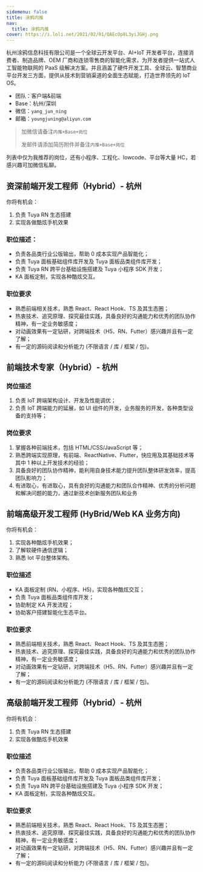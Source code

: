 ```yaml
---
sidemenu: false
title: 涂鸦内推
nav:
  title: 涂鸦内推
cover: https://i.loli.net/2021/02/01/QAEcOp8L3yiJGHj.png
---
```


杭州涂鸦信息科技有限公司是一个全球云开发平台、AI+IoT 开发者平台，连接消费者、制造品牌、OEM 厂商和连锁零售商的智能化需求，为开发者提供一站式人工智能物联网的 PaaS 级解决方案。并且涵盖了硬件开发工具、全球云、智慧商业平台开发三方面，提供从技术到营销渠道的全面生态赋能，打造世界领先的 IoT OS。

- 团队：客户端&前端
- Base：杭州/深圳
- 微信：`yang_jun_ning`
- 邮箱：`youngjuning@aliyun.com`

> 加微信请备注`内推+Base+岗位`
>
> 发邮件请添加简历附件并备注`内推+Base+岗位`

<Alert type="info">列表中仅为我推荐的岗位，还有小程序、工程化、lowcode、平台等大量 HC，若感兴趣可加微信私聊。</Alert>

## 资深前端开发工程师（Hybrid）- 杭州

你将有机会：

1. 负责 Tuya RN 生态搭建
2. 实现各做酷炫手机效果

### 职位描述：

- 负责各品类行业公版输出，帮助 0 成本实现产品智能化；
- 负责 Tuya 面板基础组件库开发及 Tuya 面板品类组件库开发；
- 负责 Tuya RN 跨平台基础设施搭建及 Tuya 小程序 SDK 开发；
- KA 面板定制，实现各种酷炫交互。

### 职位要求

- 熟悉前端相关技术，熟悉 React、React Hook、TS 及其生态圈；
- 热衷技术、追究原理、探究最佳实践，具备良好的沟通能力和优秀的团队协作精神，有一定业务敏感度；
- 对动画效果有一定钻研，对跨端技术（H5、RN、Futter）感兴趣并且有一定了解；
- 有一定的源码阅读和分析能力 (不限语言 / 库 / 框架 / 包)。

## 前端技术专家（Hybrid）- 杭州

### 岗位描述

1. 负责 IoT 跨端架构设计、开发及性能调优；
2. 负责 IoT 跨端能力的延展，如 UI 组件的开发，业务服务的开发，各种类型设备的支持等；

### 岗位要求

1. 掌握各种前端技术，包括 HTML/CSS/JavaScript 等；
2. 熟悉跨端实现原理，有前端、ReactNative、Flutter，快应用及其基础技术等其中 1 种以上开发技术的经验；
3. 具备良好的团队协作精神，能利用自身技术能力提升团队整体研发效率，提高团队影响力；
4. 有进取心，有进取心，具有良好的沟通能力和团队合作精神、优秀的分析问题和解决问题的能力，通过新技术创新服务团队和业务

## 前端高级开发工程师 (HyBrid/Web KA 业务方向)

你将有机会：

1. 实现各种酷炫手机效果；
2. 了解软硬件通信逻辑；
3. 熟悉 Iot 平台整体架构。

### 职位描述

- KA 面板定制 (RN、小程序、H5)，实现各种酷炫交互；
- 负责 Tuya 面板品类组件库开发；
- 协助制定 KA 开发流程；
- 协助客户搭建智能化生态平台。

### 职位要求

- 熟悉前端相关技术，熟悉 React、React Hook、TS 及其生态圈；
- 热衷技术、追究原理、探究最佳实践，具备良好的沟通能力和优秀的团队协作精神，有一定业务敏感度；
- 对动画效果有一定钻研，对跨端技术（H5、RN、Futter）感兴趣并且有一定了解；
- 有一定的源码阅读和分析能力 (不限语言 / 库 / 框架 / 包)。

## 高级前端开发工程师（Hybrid）- 杭州

你将有机会：

1. 负责 Tuya RN 生态搭建
2. 实现各做酷炫手机效果

### 职位描述

- 负责各品类行业公版输出，帮助 0 成本实现产品智能化；
- 负责 Tuya 面板基础组件库开发及 Tuya 面板品类组件库开发；
- 负责 Tuya RN 跨平台基础设施搭建及 Tuya 小程序 SDK 开发；
- KA 面板定制，实现各种酷炫交互。

### 职位要求

- 熟悉前端相关技术，熟悉 React、React Hook、TS 及其生态圈；
- 热衷技术、追究原理、探究最佳实践，具备良好的沟通能力和优秀的团队协作精神，有一定业务敏感度；
- 对动画效果有一定钻研，对跨端技术（H5、RN、Futter）感兴趣并且有一定了解；
- 有一定的源码阅读和分析能力 (不限语言 / 库 / 框架 / 包)。
